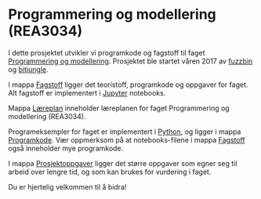 Programmering og modellering (REA3034)
======================================

I dette prosjektet utvikler vi programkode og fagstoff til faget [Programmering og modellering](https://github.com/fagstoff/ProgMod/tree/master/Læreplan). Prosjektet ble startet våren 2017 av [fuzzbin](https://github.com/fuzzbin) og [bitjungle](https://github.com/bitjungle).

I mappa [Fagstoff](https://github.com/fagstoff/ProgMod/tree/master/Fagstoff) ligger det teoristoff, programkode og oppgaver for faget. Alt fagstoff er implementert i [Jupyter](https://jupyter.org/) notebooks. 

Mappa [Læreplan](https://github.com/fagstoff/ProgMod/tree/master/L%C3%A6replan) inneholder læreplanen for faget Programmering og modellering (REA3034).

Programeksempler for faget er implementert i [Python](https://www.python.org/), og ligger i mappa [Programkode](https://github.com/fagstoff/ProgMod/tree/master/Programkode). Vær oppmerksom på at notebooks-filene i mappa [Fagstoff](https://github.com/fagstoff/ProgMod/tree/master/Fagstoff) også inneholder mye programkode.

I mappa [Prosjektoppgaver](https://github.com/fagstoff/ProgMod/tree/master/Prosjektoppgaver) ligger det større oppgaver som egner seg til arbeid over lengre tid, og som kan brukes for vurdering i faget.

Du er hjertelig velkommen til å bidra!
